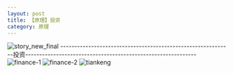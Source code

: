 ```yaml
---
layout: post
title: 【原理】投资
category: 原理
---
```

![story_new_final](http://r74vtd8b0.hd-bkt.clouddn.com/img/story_new_final.png)
-------------------------------------------------------------投资-------------------------------------------------------------
![finance-1](http://r74vtd8b0.hd-bkt.clouddn.com/img/finance-1.png)
![finance-2](http://r74vtd8b0.hd-bkt.clouddn.com/img/finance-2.png)
![tiankeng](http://r74vtd8b0.hd-bkt.clouddn.com/img/tiankeng.png)



  




